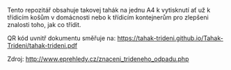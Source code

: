 Tento repozitář obsahuje takovej tahák na jednu A4 k vytisknutí ať už k třídicím košům v domácnosti nebo k třídicím kontejnerům pro zlepšeni znalosti toho, jak co třídit.

QR kód uvnitř dokumentu směřuje na: https://tahak-trideni.github.io/Tahak-Trideni/tahak-trideni.pdf

Zdroj: http://www.eprehledy.cz/znaceni_trideneho_odpadu.php
